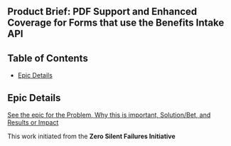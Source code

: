 ## Product Brief: PDF Support and Enhanced Coverage for Forms that use the Benefits Intake API

## Table of Contents 

- [Epic Details](#epic-details)


## Epic Details 
[See the epic for the Problem, Why this is important, Solution/Bet, and Results or Impact](https://github.com/department-of-veterans-affairs/va.gov-team/issues/109605)

This work initiated from the **Zero Silent Failures Initiative**

## 









